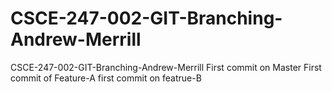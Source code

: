 # CSCE-247-002-GIT-Branching-Andrew-Merrill
CSCE-247-002-GIT-Branching-Andrew-Merrill
First commit on Master
First commit of Feature-A
first commit on featrue-B

